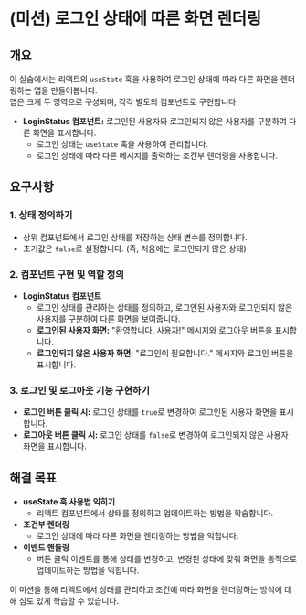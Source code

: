 # (미션) 로그인 상태에 따른 화면 렌더링

## 개요

이 실습에서는 리액트의 `useState` 훅을 사용하여 로그인 상태에 따라 다른 화면을 렌더링하는 앱을 만들어봅니다.  
앱은 크게 두 영역으로 구성되며, 각각 별도의 컴포넌트로 구현합니다:

- **LoginStatus 컴포넌트:** 로그인된 사용자와 로그인되지 않은 사용자를 구분하여 다른 화면을 표시합니다.
  - 로그인 상태는 `useState` 훅을 사용하여 관리합니다.
  - 로그인 상태에 따라 다른 메시지를 출력하는 조건부 렌더링을 사용합니다.

## 요구사항

### 1. 상태 정의하기

- 상위 컴포넌트에서 로그인 상태를 저장하는 상태 변수를 정의합니다.
- 초기값은 `false`로 설정합니다. (즉, 처음에는 로그인되지 않은 상태)

### 2. 컴포넌트 구현 및 역할 정의

- **LoginStatus 컴포넌트**
  - 로그인 상태를 관리하는 상태를 정의하고, 로그인된 사용자와 로그인되지 않은 사용자를 구분하여 다른 화면을 보여줍니다.
  - **로그인된 사용자 화면:** "환영합니다, 사용자!" 메시지와 로그아웃 버튼을 표시합니다.
  - **로그인되지 않은 사용자 화면:** "로그인이 필요합니다." 메시지와 로그인 버튼을 표시합니다.

### 3. 로그인 및 로그아웃 기능 구현하기

- **로그인 버튼 클릭 시:** 로그인 상태를 `true`로 변경하여 로그인된 사용자 화면을 표시합니다.
- **로그아웃 버튼 클릭 시:** 로그인 상태를 `false`로 변경하여 로그인되지 않은 사용자 화면을 표시합니다.

## 해결 목표

- **useState 훅 사용법 익히기**
  - 리액트 컴포넌트에서 상태를 정의하고 업데이트하는 방법을 학습합니다.
- **조건부 렌더링**
  - 로그인 상태에 따라 다른 화면을 렌더링하는 방법을 익힙니다.
- **이벤트 핸들링**
  - 버튼 클릭 이벤트를 통해 상태를 변경하고, 변경된 상태에 맞춰 화면을 동적으로 업데이트하는 방법을 익힙니다.

이 미션을 통해 리액트에서 상태를 관리하고 조건에 따라 화면을 렌더링하는 방식에 대해 심도 있게 학습할 수 있습니다.
